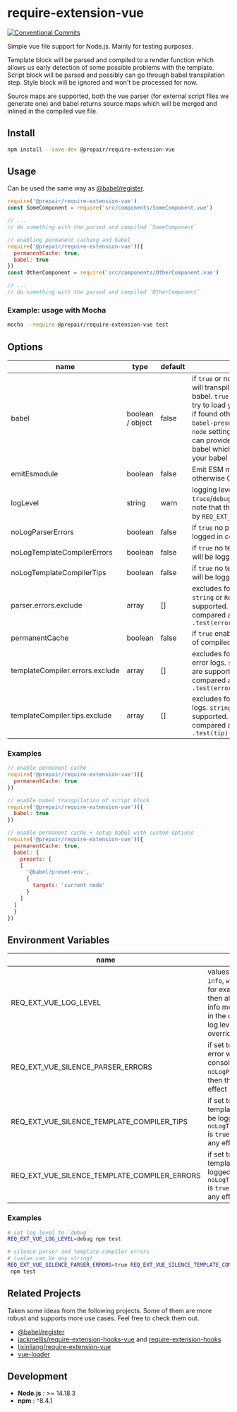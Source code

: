 # require-extension-vue

[![Conventional Commits](https://img.shields.io/badge/Conventional%20Commits-1.0.0-yellow.svg)](https://conventionalcommits.org)

Simple vue file support for Node.js. Mainly for testing purposes.

Template block will be parsed and compiled to a render function which allows us early detection of some possible problems with the template.
Script block will be parsed and possibly can go through babel transpilation step.
Style block will be ignored and won't be processed for now.

Source maps are supported, both the vue parser (for external script files we generate one) and babel returns source maps which will be merged and inlined in the compiled vue file.

## Install

```bash
npm install --save-dev @prepair/require-extension-vue
```

## Usage

Can be used the same way as [@babel/register](https://babeljs.io/docs/en/babel-register).

```JavaScript
require('@prepair/require-extension-vue')
const SomeComponent = require('src/components/SomeComponent.vue')

// ...
// do something with the parsed and compiled `SomeComponent`
```

```JavaScript
// enabling permanent caching and babel
require('@prepair/require-extension-vue')({
  permanentCache: true,
  babel: true
})
const OtherComponent = require('src/components/OtherComponent.vue')

// ...
// do something with the parsed and compiled `OtherComponent`
```

### Example: usage with Mocha
```bash
mocha --require @prepair/require-extension-vue test
```

## Options
| name | type | default | description
| - | - | - | - |
| babel | boolean / object | false | if `true` or non empty object then it will transpile the script block via babel. `true` means that babel will try to load your babel configuration if found otherwise will fallback to `babel-preset-env` set to `current node` setting. Via object value you can provide any valid option to babel which could override/extend your babel configuration too. |
| emitEsmodule | boolean | false | Emit ESM modules if set to true otherwise CJS modules.|
| logLevel | string | warn | logging level: `trace`/`debug`/`info`/`warn`/`error`/`silent`. note that this one can be overriden by `REQ_EXT_VUE_LOG_LEVEL` |
| noLogParserErrors | boolean | false | if `true` no parser errors will be logged in console |
| noLogTemplateCompilerErrors | boolean | false | if `true` no template compiler errors will be logged in console |
| noLogTemplateCompilerTips | boolean | false | if `true` no template compiler tips will be logged in console |
| parser.errors.exclude | array | [] | excludes for parser error logs. `string` or `RegExp` values are supported. `string` values will be compared as is, `RegExp` will call `.test(error)`  |
| permanentCache | boolean | false | if `true` enables permanent caching of compiled vue files on the disk |
| templateCompiler.errors.exclude | array | [] | excludes for template compiler error logs. `string` or `RegExp` values are supported. `string` values will be compared as is, `RegExp` will call `.test(error)` |
| templateCompiler.tips.exclude | array | [] | excludes for template compiler tip logs. `string` or `RegExp` values are supported. `string` values will be compared as is, `RegExp` will call `.test(tip)` |

### Examples

```JavaScript
// enable permanent cache
require('@prepair/require-extension-vue')({
  permanentCache: true
})
```

```JavaScript
// enable babel transpilation of script block
require('@prepair/require-extension-vue')({
  babel: true
})
```

```JavaScript
// enable permanent cache + setup babel with custom options
require('@prepair/require-extension-vue')({
  permanentCache: true,
  babel: {
    presets: [
    [
      '@babel/preset-env',
      {
        targets: 'current node'
      }
    ]
  ]
  }
})
```

## Environment Variables

| name | description|
| - | - |
| REQ_EXT_VUE_LOG_LEVEL | values can be `trace`, `debug`, `info`, `warn`, `error` and `silent`. for example if set to `info` then all errors, warnings and info messages will be logged in the console. the default log level is `warn`. if set it will override the `logLevel` option |
| REQ_EXT_VUE_SILENCE_PARSER_ERRORS | if set to *any* value, no parser error will be logged in the console. if `noLogParserErrors` is `true` then this won't have any effect |
| REQ_EXT_VUE_SILENCE_TEMPLATE_COMPILER_TIPS | if set to *any* value, no template compiler error will be logged in the console. if `noLogTemplateCompilerErrors` is `true` then this won't have any effect |
| REQ_EXT_VUE_SILENCE_TEMPLATE_COMPILER_ERRORS | if set to *any* value, no template compiler tip will be logged in the console. if `noLogTemplateCompilerTips` is `true` then this won't have any effect |

### Examples

```bash
# set log level to `debug`
REQ_EXT_VUE_LOG_LEVEL=debug npm test
```

```bash
# silence parser and template compiler errors
# (value can be any string)
REQ_EXT_VUE_SILENCE_PARSER_ERRORS=true REQ_EXT_VUE_SILENCE_TEMPLATE_COMPILER_ERRORS=dummy npm test
 npm test
```

## Related Projects

Taken some ideas from the following projects. Some of them are more robust and supports more use cases. Feel free to check them out.

- [@babel/register](https://github.com/babel/babel/tree/master/packages/babel-register)
- [jackmellis/require-extension-hooks-vue](https://github.com/jackmellis/require-extension-hooks-vue) and [require-extension-hooks](https://github.com/jackmellis/require-extension-hooks)
- [lixinliang/require-extension-vue](https://github.com/lixinliang/require-extension-vue)
- [vue-loader](https://github.com/vuejs/vue-loader)

## Development

- **Node.js** : >= 14.18.3
- **npm**     : ^8.4.1
